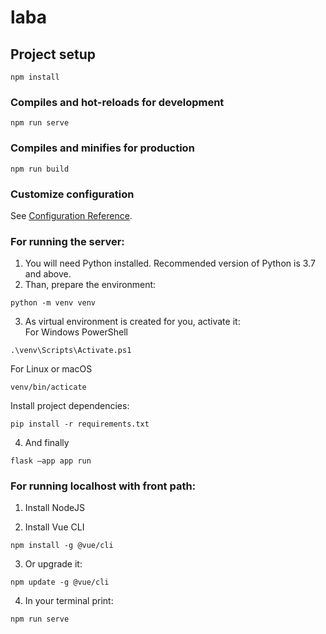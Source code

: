 # laba

## Project setup
```
npm install
```

### Compiles and hot-reloads for development
```
npm run serve
```

### Compiles and minifies for production
```
npm run build
```

### Customize configuration
See [Configuration Reference](https://cli.vuejs.org/config/).

### For running the server:  
1. You will need Python installed. Recommended version of Python is 3.7 and above.
2. Than, prepare the environment:
```
python -m venv venv
``` 
3. As virtual environment is created for you, activate it:  
For Windows PowerShell
```
.\venv\Scripts\Activate.ps1
```
For Linux or macOS
```
venv/bin/acticate
``` 
Install project dependencies:
```
pip install -r requirements.txt
```
4. And finally
```
flask —app app run
```
### For running localhost with front path:
1. Install NodeJS

2. Install Vue CLI
```
npm install -g @vue/cli
```
3. Or upgrade it:
```
npm update -g @vue/cli
```
4. In your terminal print:
```
npm run serve
```
